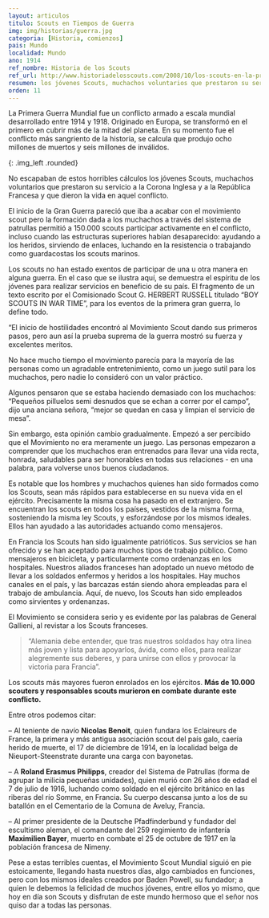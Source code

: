 ```yaml
---
layout: articulos
titulo: Scouts en Tiempos de Guerra
img: img/historias/guerra.jpg
categoria: [Historia, comienzos]
pais: Mundo
localidad: Mundo
ano: 1914
ref_nombre: Historia de los Scouts
ref_url: http://www.historiadelosscouts.com/2008/10/los-scouts-en-la-primera-guerra-mundial
resumen: los jóvenes Scouts, muchachos voluntarios que prestaron su servicio a la Corona Inglesa y a la República Francesa y que dieron la vida en aquel conflicto.
orden: 11
---
```

La Primera Guerra Mundial fue un conflicto armado a escala mundial desarrollado entre 1914 y 1918. Originado en Europa, se transformó en el primero en cubrir más de la mitad del planeta. En su momento fue el conflicto más sangriento de la historia, se calcula que produjo ocho millones de muertos y seis millones de inválidos.

<amp-img src="{{site.baseurl}}/img/historias/guerra1.jpg" width="300" height="455" alt="Fusilamiento de un Scout Frances en la primera guerra mundial por negarse a entregar información" layout="fixed"></amp-img>
{: .img_left .rounded}

No escapaban de estos horribles cálculos los jóvenes Scouts, muchachos voluntarios que prestaron su servicio a la Corona Inglesa y a la República Francesa y que dieron la vida en aquel conflicto.

El inicio de la Gran Guerra pareció que iba a acabar con el movimiento scout pero la formación dada a los muchachos a través del sistema de patrullas permitió a 150.000 scouts participar activamente en el conflicto, incluso cuando las estructuras superiores habían desaparecido: ayudando a los heridos, sirviendo de enlaces, luchando en la resistencia o trabajando como guardacostas los scouts marinos.

Los scouts no han estado exentos de participar de una u otra manera en alguna guerra. En el caso que se ilustra aquí, se demuestra el espíritu de los jóvenes para realizar servicios en beneficio de su país. El fragmento de un texto escrito por el Comisionado Scout G. HERBERT RUSSELL titulado “BOY SCOUTS IN WAR TIME”, para los eventos de la primera gran guerra, lo define todo.

“El inicio de hostilidades encontró al Movimiento Scout dando sus primeros pasos, pero aun así la prueba suprema de la guerra mostró su fuerza y excelentes meritos.

No hace mucho tiempo el movimiento parecía para la mayoría de las personas como un agradable entretenimiento, como un juego sutil para los muchachos, pero nadie lo consideró con un valor práctico.

Algunos pensaron que se estaba haciendo demasiado con los muchachos: “Pequeños pilluelos semi desnudos que se echan a correr por el campo”, dijo una anciana señora, “mejor se quedan en casa y limpian el servicio de mesa”.

Sin embargo, esta opinión cambio gradualmente. Empezó a ser percibido que el Movimiento no era meramente un juego. Las personas empezaron a comprender que los muchachos eran entrenados para llevar una vida recta, honrada, saludables para ser honorables en todas sus relaciones - en una palabra, para volverse unos buenos ciudadanos.

Es notable que los hombres y muchachos quienes han sido formados como los Scouts, sean más rápidos para establecerse en su nueva vida en el ejército. Precisamente la misma cosa ha pasado en el extranjero. Se encuentran los scouts en todos los países, vestidos de la misma forma, sosteniendo la misma ley Scouts, y esforzándose por los mismos ideales. Ellos han ayudado a las autoridades actuando como mensajeros.

En Francia los Scouts han sido igualmente patrióticos. Sus servicios se han ofrecido y se han aceptado para muchos tipos de trabajo público. Como mensajeros en bicicleta, y particularmente como ordenanzas en los hospitales. Nuestros aliados franceses han adoptado un nuevo método de llevar a los soldados enfermos y heridos a los hospitales. Hay muchos canales en el país, y las barcazas están siendo ahora empleadas para el trabajo de ambulancia. Aquí, de nuevo, los Scouts han sido empleados como sirvientes y ordenanzas.

El Movimiento se considera serio y es evidente por las palabras de General Gallieni, al revistar a los Scouts franceses. 

> “Alemania debe entender, que tras nuestros soldados hay otra línea más joven y lista para apoyarlos, ávida, como ellos, para realizar alegremente sus deberes, y para unirse con ellos y provocar la victoria para Francia”.

Los scouts más mayores fueron enrolados en los ejércitos. **Más de 10.000 scouters y responsables scouts murieron en combate durante este conflicto.**

Entre otros podemos citar:

– Al teniente de navío **Nicolas Benoit**, quien fundara los Eclaireurs de France, la primera y más antigua asociación scout del país galo, caería herido de muerte, el 17 de diciembre de 1914, en la localidad belga de Nieuport-Steenstrate durante una carga con bayonetas.

– A **Roland Erasmus Philipps**, creador del Sistema de Patrullas (forma de agrupar la milicia pequeñas unidades), quien murió con 26 años de edad el 7 de julio de 1916, luchando como soldado en el ejército británico en las riberas del río Somme, en Francia. Su cuerpo descansa junto a los de su batallón en el Cementario de la Comuna de Aveluy, Francia.

– Al primer presidente de la Deutsche Pfadfinderbund y fundador del escultismo aleman, el comandante del 259 regimiento de infantería **Maximilien Bayer**, muerto en combate el 25 de octubre de 1917 en la población francesa de Nimeny.

Pese a estas terribles cuentas, el Movimiento Scout Mundial siguió en pie estoicamente, llegando hasta nuestros días, algo cambiados en funciones, pero con los mismos ideales creados por Baden Powell, su fundador; a quien le debemos la felicidad de muchos jóvenes, entre ellos yo mismo, que hoy en día son Scouts y disfrutan de este mundo hermoso que el señor nos quiso dar a todas las personas.